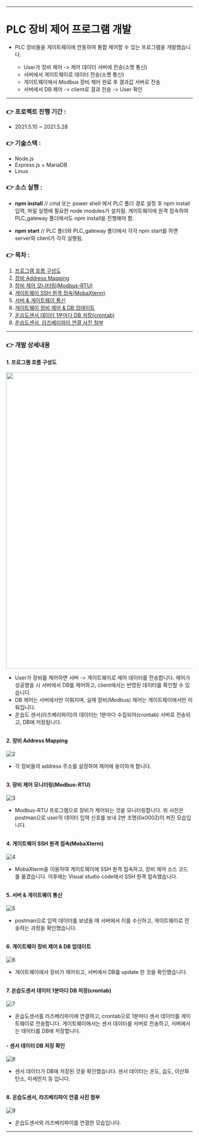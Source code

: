 ___
# PLC 장비 제어 프로그램 개발
- PLC 장비들을 게이트웨이에 연동하여 통합 제어할 수 있는 프로그램을 개발했습니다.
  
  - User가 장비 제어 -> 제어 데이터 서버에 전송(소켓 통신)
  - 서버에서 게이트웨이로 데이터 전송(소켓 통신)
  - 게이트웨이에서 Modbus 장비 제어 완료 후 결과값 서버로 전송
  - 서버에서 DB 제어 -> client로 결과 전송 -> User 확인
___
### 👉 프로젝트 진행 기간 :
- 2021.5.10 ~ 2021.5.28
  
### 👉 기술스택 :
- Node.js
- Express.js + MariaDB
- Linux
  
### 👉 소스 실행 :
- **npm install**    // cmd 또는 power shell 에서 PLC 폴더 경로 설정 후 npm install 입력, 파일 실행에 필요한 node modules가 설치됨. 게이트웨이에 원격 접속하여 PLC_gateway 폴더에서도 npm install을 진행해야 함.
  
- **npm start**     // PLC 폴더와 PLC_gateway 폴더에서 각각 npm start를 하면 server와 client가 각각 실행됨.
  
### 👉 목차 :
1. [프로그램 흐름 구성도](#1-프로그램-흐름-구성도)
2. [장비 Address Mapping](#2-장비-address-mapping)
3. [장비 제어 모니터링(Modbus-RTU)](#3-장비-제어-모니터링modbus-rtu)
4. [게이트웨이 SSH 원격 접속(MobaXterm)](#4-게이트웨이-ssh-원격-접속mobaxterm)
5. [서버 & 게이트웨이 통신](#5-서버--게이트웨이-통신)
6. [게이트웨이 장비 제어 & DB 업데이트](#6-게이트웨이-장비-제어--db-업데이트)
7. [온습도센서 데이터 1분마다 DB 저장(crontab)](#7-온습도센서-데이터-1분마다-db-저장crontab)
8. [온습도센서, 라즈베리파이 연결 사진 첨부](#8-온습도센서-라즈베리파이-연결-사진-첨부)
___
### 👉 개발 상세내용
#### 1. 프로그램 흐름 구성도
<img src="https://user-images.githubusercontent.com/60170616/122716981-ef3b2680-d2a5-11eb-9572-b5ddb3cd8247.png" width="800px"></img>
- User가 장비를 제어하면 서버 -> 게이트웨이로 제어 데이터를 전송합니다. 제어가 성공했을 시 서버에서 DB를 제어하고, client에서는 반영된 데이터를 확인할 수 있습니다.
- DB 제어는 서버에서만 이뤄지며, 실제 장비(Modbus) 제어는 게이트웨이에서만 이뤄집니다.
- 온습도 센서(라즈베리파이)의 데이터는 1분마다 수집되어(crontab) 서버로 전송되고, DB에 저장됩니다.
##
#### 2. 장비 Address Mapping
![2](https://user-images.githubusercontent.com/60170616/122717692-f151b500-d2a6-11eb-9533-4832de3fbd37.png)
- 각 장비들의 address 주소를 설정하여 제어에 용이하게 합니다.
##
#### 3. 장비 제어 모니터링(Modbus-RTU)
![3](https://user-images.githubusercontent.com/60170616/122720091-fbc17e00-d2a9-11eb-90a1-82ea2be468b4.png)
- Modbus-RTU 프로그램으로 장비가 제어되는 것을 모니터링합니다. 위 사진은 postman으로 user의 데이터 입력 신호를 보내 2번 조명(0x0002)이 켜진 모습입니다.
##
#### 4. 게이트웨이 SSH 원격 접속(MobaXterm)
![4](https://user-images.githubusercontent.com/60170616/122720106-024ff580-d2aa-11eb-9324-fb70fa7fb165.png)
- MobaXterm을 이용하여 게이트웨이에 SSH 원격 접속하고, 장비 제어 소스 코드를 옮겼습니다. 이후에는 Visual studio code에서 SSH 원격 접속했습니다.
##
#### 5. 서버 & 게이트웨이 통신
![5](https://user-images.githubusercontent.com/60170616/122720121-07ad4000-d2aa-11eb-89ec-73d7328c15b7.png)
- postman으로 입력 데이터를 보냈을 때 서버에서 이를 수신하고, 게이트웨이로 전송하는 과정을 확인했습니다.
##
#### 6. 게이트웨이 장비 제어 & DB 업데이트
![6](https://user-images.githubusercontent.com/60170616/122720148-0e3bb780-d2aa-11eb-8d54-7bd663d821df.png)
- 게이트웨이에서 장비가 제어되고, 서버에서 DB를 update 한 것을 확인했습니다.
##
#### 7. 온습도센서 데이터 1분마다 DB 저장(crontab)
![7](https://user-images.githubusercontent.com/60170616/122720158-1267d500-d2aa-11eb-8279-e11aeb8badd9.png)
- 온습도센서를 라즈베리파이에 연결하고, crontab으로 1분마다 센서 데이터를 게이트웨이로 전송합니다. 게이트웨이에서는 센서 데이터를 서버로 전송하고, 서버에서는 데이터를 DB에 저장합니다.
  
#### - 센서 데이터 DB 저장 확인
![8](https://user-images.githubusercontent.com/60170616/122720172-1693f280-d2aa-11eb-8a14-3cd3f277b391.png)
- 센서 데이터가 DB에 저장된 것을 확인했습니다. 센서 데이터는 온도, 습도, 이산화탄소, 미세먼지 등 입니다.
##
#### 8. 온습도센서, 라즈베리파이 연결 사진 첨부
![9](https://user-images.githubusercontent.com/60170616/122720181-1a277980-d2aa-11eb-9ac8-6eccb5ba79e7.png)
- 온습도센서와 라즈베리파이를 연결한 모습입니다.
___

